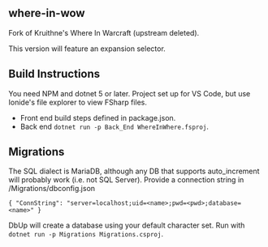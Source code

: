 ## where-in-wow
Fork of Kruithne's Where In Warcraft (upstream deleted).

This version will feature an expansion selector.

## Build Instructions
You need NPM and dotnet 5 or later. Project set up for VS Code, but use Ionide's file explorer to view FSharp files.
- Front end build steps defined in package.json.
- Back end `dotnet run -p Back_End WhereInWhere.fsproj`.

## Migrations
The SQL dialect is MariaDB, although any DB that supports auto_increment will probably work (i.e. not SQL Server). Provide a connection string in /Migrations/dbconfig.json
```
{ "ConnString": "server=localhost;uid=<name>;pwd=<pwd>;database=<name>" }
```
DbUp will create a database using your default character set. Run with `dotnet run -p Migrations Migrations.csproj`.
